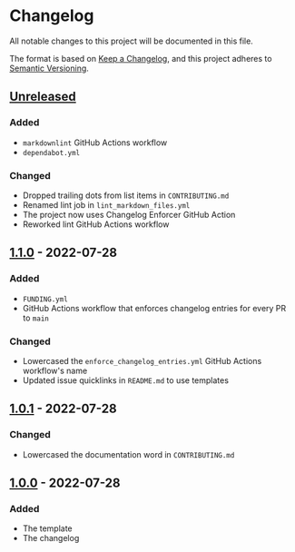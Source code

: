 # Changelog

All notable changes to this project will be documented in this file.

The format is based on [Keep a Changelog](https://keepachangelog.com/en/1.0.0/), and this project adheres
to [Semantic Versioning](https://semver.org/spec/v2.0.0.html).

## [Unreleased]

<!-- ### Added -->
<!-- markdownlint-disable-next-line -->
### Added

- `markdownlint` GitHub Actions workflow
- `dependabot.yml`

<!-- ### Changed -->
<!-- markdownlint-disable-next-line -->
### Changed

- Dropped trailing dots from list items in `CONTRIBUTING.md`
- Renamed lint job in `lint_markdown_files.yml`
- The project now uses Changelog Enforcer GitHub Action
- Reworked lint GitHub Actions workflow

<!-- ### Deprecated -->
<!-- markdownlint-disable-next-line -->

<!-- ### Removed -->
<!-- markdownlint-disable-next-line -->

<!-- ### Fixed -->
<!-- markdownlint-disable-next-line -->

<!-- ### Security -->
<!-- markdownlint-disable-next-line -->

## [1.1.0] - 2022-07-28

<!-- markdownlint-disable-next-line -->
### Added

- `FUNDING.yml`
- GitHub Actions workflow that enforces changelog entries for every PR to `main`

<!-- markdownlint-disable-next-line -->
### Changed

- Lowercased the `enforce_changelog_entries.yml` GitHub Actions workflow's name
- Updated issue quicklinks in `README.md` to use templates

## [1.0.1] - 2022-07-28

<!-- markdownlint-disable-next-line -->
### Changed

- Lowercased the documentation word in `CONTRIBUTING.md`

## [1.0.0] - 2022-07-28

<!-- markdownlint-disable-next-line -->
### Added

- The template
- The changelog

<!-- VERSION DIFFLINKS -->
[Unreleased]: https://github.com/Serpentiel/template/compare/v1.1.0...HEAD
[1.1.0]: https://github.com/Serpentiel/template/compare/v1.0.1...v1.1.0
[1.0.1]: https://github.com/Serpentiel/template/compare/v1.0.0...v1.0.1
[1.0.0]: https://github.com/Serpentiel/template/releases/tag/v1.0.0
